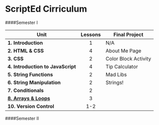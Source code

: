 ScriptEd Cirriculum
===================
####Semester I

| Unit  | Lessons  | Final Project | 
|-------|:-------:|-------------|
| **1. Introduction**| 1  | N/A | N/A |
| **2. HTML & CSS**| 4 | About Me Page |
| **3. CSS**| 2 |  Color Block Activity | 
| **4. Introduction to JavaScript** | 4 |  Tip Calculator | 
| **5. String Functions** | 2  | Mad Libs | 
| **6. String Manipulation** | 2   | Strings! | 
| **7. Conditionals** | 2  |  | Number Guesser | 
| [**8. Arrays & Loops**](units/8-array-loop/) | 3  |
| **10. Version Control** | 1-2  | 

####Semester II
